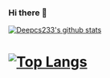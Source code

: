 ### Hi there 👋

<!--
**deepcs233/deepcs233** is a ✨ _special_ ✨ repository because its `README.md` (this file) appears on your GitHub profile.

Here are some ideas to get you started:

- 🔭 I’m currently working on ...
- 🌱 I’m currently learning ...
- 👯 I’m looking to collaborate on ...
- 🤔 I’m looking for help with ...
- 💬 Ask me about ...
- 📫 How to reach me: ...
- 😄 Pronouns: ...
- ⚡ Fun fact: ...
-->

[![Deepcs233's github stats](https://github-readme-stats.vercel.app/api?username=deepcs233&count_private=true&theme=radical)](https://github.com/anuraghazra/github-readme-stats)

# [![Top Langs](https://github-readme-stats.vercel.app/api/top-langs/?username=deepcs233)](https://github.com/anuraghazra/github-readme-stats)
